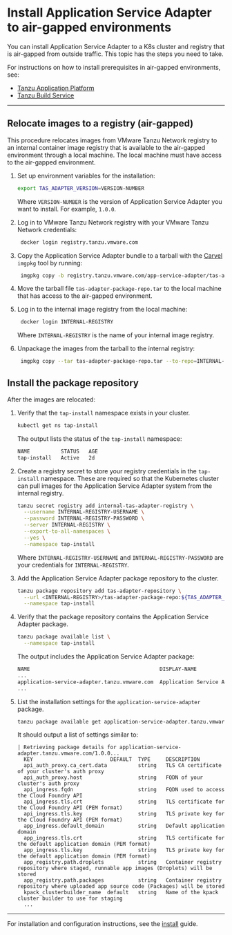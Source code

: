 # Install Application Service Adapter to air-gapped environments

You can install Application Service Adapter to a K8s cluster and registry
that is air-gapped from outside traffic. This topic has the steps you
need to take.

For instructions on how to install prerequisites in air-gapped environments, see:

* [Tanzu Application Platform](https://docs.vmware.com/en/VMware-Tanzu-Application-Platform/1.5/tap/install-offline-intro.html)
* [Tanzu Build Service](https://docs.vmware.com/en/Tanzu-Build-Service/1.5/vmware-tanzu-build-service/GUID-installing-no-kapp.html#installation-to-air-gapped-environment)

----

## <a id="relocate-images-to-registry"></a>Relocate images to a registry (air-gapped)

This procedure relocates images from VMware Tanzu Network registry to an internal container image registry that is available to the air-gapped environment through a local machine.
The local machine must have access to the air-gapped environment.

1. Set up environment variables for the installation:

    ```bash
    export TAS_ADAPTER_VERSION=VERSION-NUMBER
    ```

    Where `VERSION-NUMBER` is the version of Application Service Adapter you want to install. For example, `1.0.0`.

2. Log in to VMware Tanzu Network registry with your VMware Tanzu Network credentials:
   ```bash
    docker login registry.tanzu.vmware.com
   ```

3. Copy the Application Service Adapter bundle to a tarball with the [Carvel](https://carvel.dev/imgpkg/) `imgpkg` tool by running:
   ```bash
    imgpkg copy -b registry.tanzu.vmware.com/app-service-adapter/tas-adapter-package-repo:${TAS_ADAPTER_VERSION} --to-tar tas-adapter-package-repo.tar
   ```
4. Move the tarball file `tas-adapter-package-repo.tar` to the local machine that has access to the air-gapped environment.

5. Log in to the internal image registry from the local machine:

   ```bash
    docker login INTERNAL-REGISTRY
   ```

   Where `INTERNAL-REGISTRY` is the name of your internal image registry.

6. Unpackage the images from the tarball to the internal registry:

   ```bash
    imgpkg copy --tar tas-adapter-package-repo.tar --to-repo=INTERNAL-REGISTRY /tas-adapter-package-repo
   ```

## <a id="install-package-repo"></a>Install the package repository

After the images are relocated:

1. Verify that the `tap-install` namespace exists in your cluster.

    ```bash
    kubectl get ns tap-install
    ```

    The output lists the status of the `tap-install` namespace:

    ```bash
    NAME          STATUS   AGE
    tap-install   Active   2d
    ```

2. Create a registry secret to store your registry credentials in the `tap-install` namespace. These are required so that the Kubernetes cluster can pull images for the Application Service Adapter system from the internal registry.

    ```bash
    tanzu secret registry add internal-tas-adapter-registry \
      --username INTERNAL-REGISTRY-USERNAME \
      --password INTERNAL-REGISTRY-PASSWORD \
      --server INTERNAL-REGISTRY \
      --export-to-all-namespaces \
      --yes \
      --namespace tap-install
    ```

   Where `INTERNAL-REGISTRY-USERNAME` and `INTERNAL-REGISTRY-PASSWORD` are your credentials for `INTERNAL-REGISTRY`.

3. Add the Application Service Adapter package repository to the cluster.

    ```bash
    tanzu package repository add tas-adapter-repository \
      --url <INTERNAL-REGISTRY>/tas-adapter-package-repo:${TAS_ADAPTER_VERSION} \
      --namespace tap-install
    ```

4. Verify that the package repository contains the Application Service Adapter package.

    ```bash
    tanzu package available list \
      --namespace tap-install
    ```

   The output includes the Application Service Adapter package:

    ```bash
    NAME                                          DISPLAY-NAME                 SHORT-DESCRIPTION                                                   LATEST-VERSION
    ...
    application-service-adapter.tanzu.vmware.com  Application Service Adapter  Application Service Adapter for VMware Tanzu Application Platform  1.0.0
    ...
    ```

5. List the installation settings for the `application-service-adapter` package.

    ```bash
    tanzu package available get application-service-adapter.tanzu.vmware.com/${TAS_ADAPTER_VERSION} --values-schema --namespace tap-install
    ```

   It should output a list of settings similar to:

    ```
    | Retrieving package details for application-service-adapter.tanzu.vmware.com/1.0.0...
      KEY                         DEFAULT  TYPE     DESCRIPTION
      api_auth_proxy.ca_cert.data          string   TLS CA certificate of your cluster's auth proxy
      api_auth_proxy.host                  string   FQDN of your cluster's auth proxy
      api_ingress.fqdn                     string   FQDN used to access the Cloud Foundry API
      api_ingress.tls.crt                  string   TLS certificate for the Cloud Foundry API (PEM format)
      api_ingress.tls.key                  string   TLS private key for the Cloud Foundry API (PEM format)
      app_ingress.default_domain           string   Default application domain
      app_ingress.tls.crt                  string   TLS certificate for the default application domain (PEM format)
      app_ingress.tls.key                  string   TLS private key for the default application domain (PEM format)
      app_registry.path.droplets           string   Container registry repository where staged, runnable app images (Droplets) will be stored
      app_registry.path.packages           string   Container registry repository where uploaded app source code (Packages) will be stored
      kpack_clusterbuilder_name  default   string   Name of the kpack cluster builder to use for staging
      ...
    ```

---

For installation and configuration instructions, see the [install](install.md) guide.
